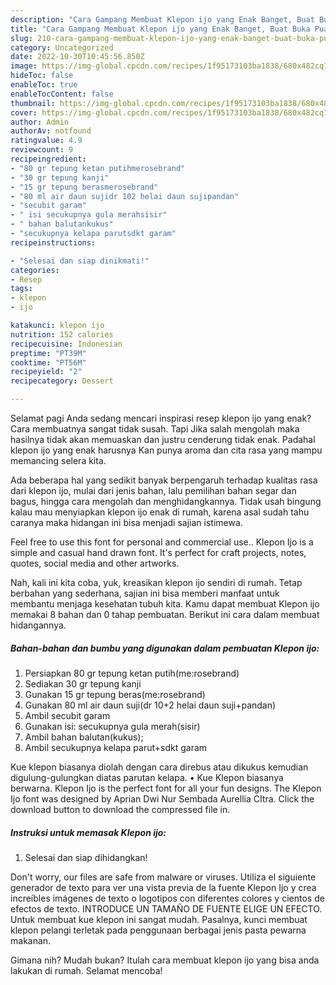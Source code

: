 ```yaml
---
description: "Cara Gampang Membuat Klepon ijo yang Enak Banget, Buat Buka Puasa Lezat Sekali"
title: "Cara Gampang Membuat Klepon ijo yang Enak Banget, Buat Buka Puasa Lezat Sekali"
slug: 210-cara-gampang-membuat-klepon-ijo-yang-enak-banget-buat-buka-puasa-lezat-sekali
category: Uncategorized
date: 2022-10-30T10:45:56.850Z
image: https://img-global.cpcdn.com/recipes/1f95173103ba1838/680x482cq70/klepon-ijo-foto-resep-utama.jpg
hideToc: false
enableToc: true
enableTocContent: false
thumbnail: https://img-global.cpcdn.com/recipes/1f95173103ba1838/680x482cq70/klepon-ijo-foto-resep-utama.jpg
cover: https://img-global.cpcdn.com/recipes/1f95173103ba1838/680x482cq70/klepon-ijo-foto-resep-utama.jpg
author: Admin
authorAv: notfound
ratingvalue: 4.9
reviewcount: 9
recipeingredient:
- "80 gr tepung ketan putihmerosebrand"
- "30 gr tepung kanji"
- "15 gr tepung berasmerosebrand"
- "80 ml air daun sujidr 102 helai daun sujipandan"
- "secubit garam"
- " isi secukupnya gula merahsisir"
- " bahan balutankukus"
- "secukupnya kelapa parutsdkt garam"
recipeinstructions:

- "Selesai dan siap dinikmati!"
categories:
- Resep
tags:
- klepon
- ijo

katakunci: klepon ijo 
nutrition: 152 calories
recipecuisine: Indonesian
preptime: "PT39M"
cooktime: "PT56M"
recipeyield: "2"
recipecategory: Dessert

---
```



Selamat pagi Anda sedang mencari inspirasi resep klepon ijo yang enak? Cara membuatnya sangat tidak susah. Tapi Jika salah mengolah maka hasilnya tidak akan memuaskan dan justru cenderung tidak enak. Padahal klepon ijo yang enak harusnya Kan punya aroma dan cita rasa yang mampu memancing selera kita.


Ada beberapa hal yang sedikit banyak berpengaruh terhadap kualitas rasa dari klepon ijo, mulai dari jenis bahan, lalu pemilihan bahan segar dan bagus, hingga cara mengolah dan menghidangkannya. Tidak usah bingung kalau mau menyiapkan klepon ijo enak di rumah, karena asal sudah tahu caranya maka hidangan ini bisa menjadi sajian istimewa.

Feel free to use this font for personal and commercial use.. Klepon Ijo is a simple and casual hand drawn font. It&#39;s perfect for craft projects, notes, quotes, social media and other artworks.


Nah, kali ini kita coba, yuk, kreasikan klepon ijo sendiri di rumah. Tetap berbahan yang sederhana, sajian ini bisa memberi manfaat untuk membantu menjaga kesehatan tubuh kita. Kamu dapat membuat Klepon ijo memakai 8 bahan dan 0 tahap pembuatan. Berikut ini cara dalam membuat hidangannya.

<!--inarticleads1-->

##### Bahan-bahan dan bumbu yang digunakan dalam pembuatan Klepon ijo:

1. Persiapkan 80 gr tepung ketan putih(me:rosebrand)
1. Sediakan 30 gr tepung kanji
1. Gunakan 15 gr tepung beras(me:rosebrand)
1. Gunakan 80 ml air daun suji(dr 10+2 helai daun suji+pandan)
1. Ambil secubit garam
1. Gunakan  isi: secukupnya gula merah(sisir)
1. Ambil  bahan balutan(kukus);
1. Ambil secukupnya kelapa parut+sdkt garam


Kue klepon biasanya diolah dengan cara direbus atau dikukus kemudian digulung-gulungkan diatas parutan kelapa. • Kue Klepon biasanya berwarna. Klepon Ijo is the perfect font for all your fun designs. The Klepon Ijo font was designed by Aprian Dwi Nur Sembada Aurellia CItra. Click the download button to download the compressed file in. 

<!--inarticleads2-->

##### Instruksi untuk memasak Klepon ijo:


1. Selesai dan siap dihidangkan!

Don&#39;t worry, our files are safe from malware or viruses. Utiliza el siguiente generador de texto para ver una vista previa de la fuente Klepon Ijo y crea increíbles imágenes de texto o logotipos con diferentes colores y cientos de efectos de texto. INTRODUCE UN TAMAÑO DE FUENTE ELIGE UN EFECTO. Untuk membuat kue klepon ini sangat mudah. Pasalnya, kunci membuat klepon pelangi terletak pada penggunaan berbagai jenis pasta pewarna makanan. 

Gimana nih? Mudah bukan? Itulah cara membuat klepon ijo yang bisa anda lakukan di rumah. Selamat mencoba!
